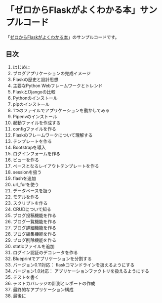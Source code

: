 # 「ゼロからFlaskがよくわかる本」サンプルコード

「[ゼロからFlaskがよくわかる本](https://www.amazon.co.jp/dp/B07F2X9GRQ)」のサンプルコードです。

## 目次
1. はじめに
2. ブログアプリケーションの完成イメージ
3. Flaskの歴史と設計思想
4. 主要なPython Webフレームワークとトレンド
5. FlaskとDjangoの比較
6. Pythonのインストール
7. pipのインストール
8. 1つのファイルでアプリケーションを動かしてみる
9. Pipenvのインストール
10. 起動ファイルを作成する
11. configファイルを作る
12. Flaskのフレームワークについて理解する
13. テンプレートを作る
14. Bootstrapを導入
15. ログインフォームを作る
16. ビューを作る
17. ベースとなるレイアウトテンプレートを作る
18. sessionを扱う
19. flashを追加
20. url_forを使う
21. データベースを扱う
22. モデルを作る
23. スクリプトを作る
24. CRUDについて知る
25. ブログ投稿機能を作る
26. ブログ一覧機能を作る
27. ブログ詳細機能を作る
28. ブログ編集機能を作る
29. ブログ削除機能を作る
30. staticファイルを追加
31. ログイン認証のデコレータを作る
32. Blueprintでアプリケーションを分割する
33. バージョン0.11対応： flaskコマンドラインを扱えるようにする
34. バージョン1.0対応： アプリケーションファクトリを扱えるようにする
35. テストを書く
36. テストカバレッジの計測とレポートの作成
37. 最終的なアプリケーション構成
38. 最後に
